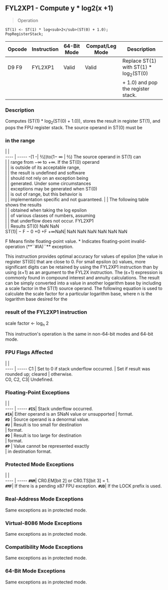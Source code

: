## FYL2XP1 - Compute y * log2(x +1)

> Operation

``` slim
ST(1) <- ST(1) * log<sub>2</sub>(ST(0) + 1.0);
PopRegisterStack;

```

 Opcode| Instruction| 64-Bit Mode| Compat/Leg Mode| Description                                     
 ---  | --- | --- | --- | ---
 D9 F9 | FYL2XP1    | Valid      | Valid          | Replace ST(1) with ST(1) * log<sub>2</sub>(ST(0)
       |            |            |                | + 1.0) and pop the register stack.              

### Description
Computes (ST(1) \* log<sub>2</sub>(ST(0) + 1.0)), stores the result in register
ST(1), and pops the FPU register stack. The source operand in ST(0) must be
### in the range

   | |  
---- | -----
 -(1 -| 2⁄2))to(1− ∞       | 2⁄2) The source operand in ST(1) can       
      |                    | range from −∞ to +∞. If the ST(0) operand  
      |                    | is outside of its acceptable range,        
      |                    | the result is undefined and software       
      |                    | should not rely on an exception being      
      |                    | generated. Under some circumstances        
      |                    | exceptions may be generated when ST(0)     
      |                    | is out of range, but this behavior is      
      |                    | implementation specific and not guaranteed.
      |                    | The following table shows the results      
      |                    | obtained when taking the log epsilon       
      |                    | of various classes of numbers, assuming    
      |                    | that underflow does not occur. FYL2XP1     
      |                    | Results ST(0) NaN NaN                      
 ST(1)| − F − 0 +0 +F +∞NaN| NaN NaN NaN NaN NaN NaN                    
<aside class="notification">
F Means finite floating-point value. * Indicates floating-point invalid-operation
(**``#IA)``** exception.
</aside>

This instruction provides optimal accuracy for values of epsilon [the value
in register ST(0)] that are close to 0. For small epsilon (ε) values, more significant
digits can be retained by using the FYL2XP1 instruction than by using (ε+1)
as an argument to the FYL2X instruction. The (ε+1) expression is commonly found
in compound interest and annuity calculations. The result can be simply converted
into a value in another logarithm base by including a scale factor in the ST(1)
source operand. The following equation is used to calculate the scale factor
for a particular logarithm base, where n is the logarithm base desired for the
### result of the FYL2XP1 instruction

scale factor ← log<sub>n</sub> 2

This instruction's operation is the same in non-64-bit modes and 64-bit mode.



### FPU Flags Affected
   | |  
---- | -----
 C1        | Set to 0 if stack underflow occurred.
           | Set if result was rounded up; cleared
           | otherwise.                           
 C0, C2, C3| Undefined.                           

### Floating-Point Exceptions
   | |  
---- | -----
 **``#IS``**| Stack underflow occurred.                     
 **``#IA``**| Either operand is an SNaN value or unsupported
    | format.                                       
 **``#D``** | Source operand is a denormal value.           
 **``#U``** | Result is too small for destination           
    | format.                                       
 **``#O``** | Result is too large for destination           
    | format.                                       
 **``#P``** | Value cannot be represented exactly           
    | in destination format.                        

### Protected Mode Exceptions
   | |  
---- | -----
 **``#NM``**| CR0.EM[bit 2] or CR0.TS[bit 3] = 1.     
 **``#MF``**| If there is a pending x87 FPU exception.
 **``#UD``**| If the LOCK prefix is used.             

### Real-Address Mode Exceptions
Same exceptions as in protected mode.


### Virtual-8086 Mode Exceptions
Same exceptions as in protected mode.


### Compatibility Mode Exceptions
Same exceptions as in protected mode.


### 64-Bit Mode Exceptions
Same exceptions as in protected mode.
